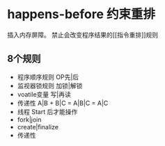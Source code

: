 # happens-before 约束重排
插入内存屏障。 禁止会改变程序结果的[[指令重排]]规则

## 8个规则
 - 程序顺序规则 OP先|后
 - 监视器锁规则 加锁|解锁
 - voatile变量 写|再读
 - 传递性 A|B + B|C = A|B|C = A|C
 - 线程 Start 后才能操作
 - fork|join
 - create|finalize
 - 传递性



